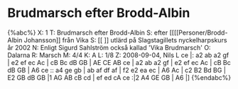 # Brudmarsch efter Brodd-Albin

{%abc%}
X: 1
T: Brudmarsch efter Brodd-Albin 
S: efter [[[[Personer/Brodd-Albin Johansson]] från Vika
S: [[ ]] utlärd på Slagstagillets nyckelharpskurs år 2002
N: Enligt Sigurd Sahlström också kallad 'Vika Brudmarsch'
O: Dalarna
R: Marsch
M: 4/4
K: A
L: 1/8
Z: 2008-09-04, Nils L
ce |: a2 ab a2 gf | e2 ef ec Ac | cB Bc dB GB | AE CE AB ce |
      a2 ab a2 gf | e2 ef ec Ac | cB Bc dB GB | A6 ce ::
      a4 ge gb | ab af df af | f2 e2 ea ec | A6 Ac | c2 B2 Bd BG |
      E2 GB dB GB |1 AG AB cB cd | ef ed cA ce :|2 A4 GE GB | A6 |]
{%endabc%}

